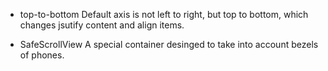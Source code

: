 - top-to-bottom
Default axis is not left to right, but top to bottom, which changes jsutify content and align items.

- SafeScrollView
A special container desinged to take into account bezels of phones.